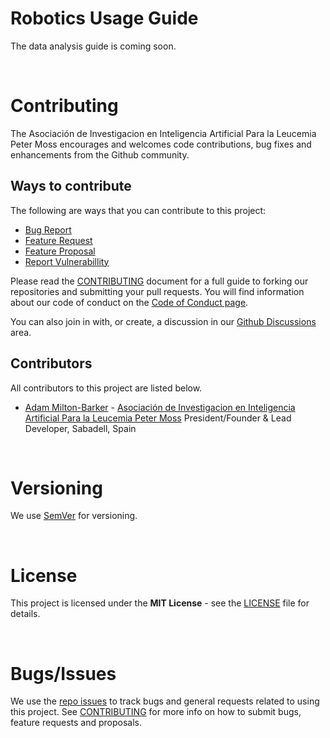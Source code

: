 # Robotics Usage Guide

The data analysis guide is coming soon.

&nbsp;

# Contributing
The Asociación de Investigacion en Inteligencia Artificial Para la Leucemia Peter Moss encourages and welcomes code contributions, bug fixes and enhancements from the Github community.

## Ways to contribute

The following are ways that you can contribute to this project:

- [Bug Report](https://github.com/aiial/hias-core/issues/new?assignees=&labels=&template=bug_report.md&title=)
- [Feature Request](https://github.com/aiial/hias-core/issues/new?assignees=&labels=&template=feature_request.md&title=)
- [Feature Proposal](https://github.com/aiial/hias-core/issues/new?assignees=&labels=&template=feature-proposal.md&title=)
- [Report Vulnerabillity](https://github.com/aiial/hias-core/issues/new?assignees=&labels=&template=report-a-vulnerability.md&title=)

Please read the [CONTRIBUTING](https://github.com/aiial/hias-core/blob/master/CONTRIBUTING.md "CONTRIBUTING") document for a full guide to forking our repositories and submitting your pull requests. You will find information about our code of conduct on the [Code of Conduct page](https://github.com/aiial/hias-core/blob/master/CODE-OF-CONDUCT.md "Code of Conduct page").

You can also join in with, or create, a discussion in our [Github Discussions](https://github.com/aiial/HIASHDI/discussions) area.

## Contributors

All contributors to this project are listed below.

- [Adam Milton-Barker](https://www.leukemiaairesearch.com/association/volunteers/adam-milton-barker "Adam Milton-Barker") - [Asociación de Investigacion en Inteligencia Artificial Para la Leucemia Peter Moss](https://www.leukemiaresearchassociation.ai "Asociación de Investigacion en Inteligencia Artificial Para la Leucemia Peter Moss") President/Founder & Lead Developer, Sabadell, Spain

&nbsp;

# Versioning
We use [SemVer](https://semver.org/) for versioning.

&nbsp;

# License
This project is licensed under the **MIT License** - see the [LICENSE](https://github.com/aiial/hias-core/blob/master/LICENSE "LICENSE") file for details.

&nbsp;

# Bugs/Issues
We use the [repo issues](https://github.com/aiial/hias-core/issues "repo issues") to track bugs and general requests related to using this project. See [CONTRIBUTING](https://github.com/aiial/hias-core/blob/master/CONTRIBUTING.md "CONTRIBUTING") for more info on how to submit bugs, feature requests and proposals.